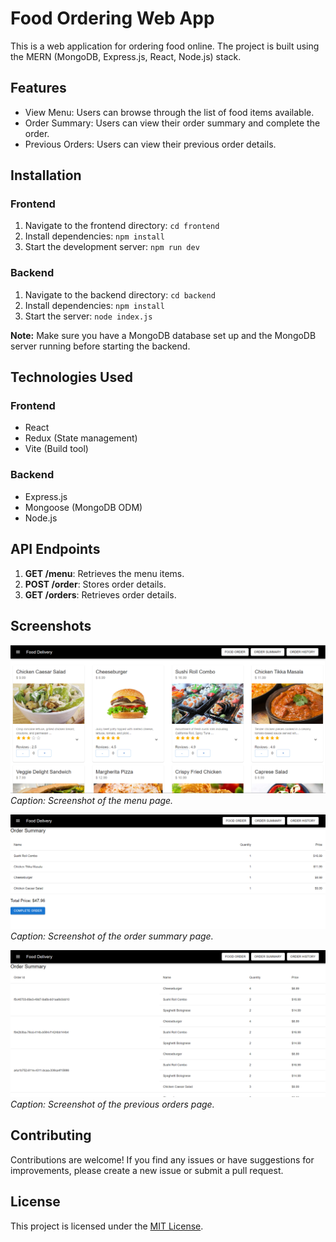 # Food Ordering Web App

This is a web application for ordering food online. The project is built using the MERN (MongoDB, Express.js, React, Node.js) stack.

## Features

- View Menu: Users can browse through the list of food items available.
- Order Summary: Users can view their order summary and complete the order.
- Previous Orders: Users can view their previous order details.

## Installation

### Frontend

1. Navigate to the frontend directory: `cd frontend`
2. Install dependencies: `npm install`
3. Start the development server: `npm run dev`

### Backend

1. Navigate to the backend directory: `cd backend`
2. Install dependencies: `npm install`
3. Start the server: `node index.js`

**Note:** Make sure you have a MongoDB database set up and the MongoDB server running before starting the backend.

## Technologies Used

### Frontend

- React
- Redux (State management)
- Vite (Build tool)

### Backend

- Express.js
- Mongoose (MongoDB ODM)
- Node.js

## API Endpoints

1. **GET /menu**: Retrieves the menu items.
2. **POST /order**: Stores order details.
3. **GET /orders**: Retrieves order details.

## Screenshots

![Menu](/output/Food%20order.png)
*Caption: Screenshot of the menu page.*

![Order Summary](/output/order%20summary.png)
*Caption: Screenshot of the order summary page.*

![Previous Orders](/output/OrderHistory.png)
*Caption: Screenshot of the previous orders page.*

## Contributing

Contributions are welcome! If you find any issues or have suggestions for improvements, please create a new issue or submit a pull request.

## License

This project is licensed under the [MIT License](LICENSE).

